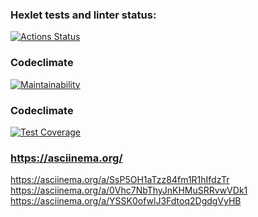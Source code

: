 ### Hexlet tests and linter status:
[![Actions Status](https://github.com/A-leks-andr/python-project-49/actions/workflows/hexlet-check.yml/badge.svg)](https://github.com/A-leks-andr/python-project-49/actions)


### Codeclimate
[![Maintainability](https://api.codeclimate.com/v1/badges/7e02a00aee8bf3af7823/maintainability)](https://codeclimate.com/github/A-leks-andr/python-project-49/maintainability)


### Codeclimate
[![Test Coverage](https://api.codeclimate.com/v1/badges/7e02a00aee8bf3af7823/test_coverage)](https://codeclimate.com/github/A-leks-andr/python-project-49/test_coverage)


### https://asciinema.org/
https://asciinema.org/a/SsP5OH1aTzz84fm1R1hIfdzTr
https://asciinema.org/a/0Vhc7NbThyJnKHMuSRRvwVDk1
https://asciinema.org/a/YSSK0ofwlJ3Fdtoq2DgdgVyHB
